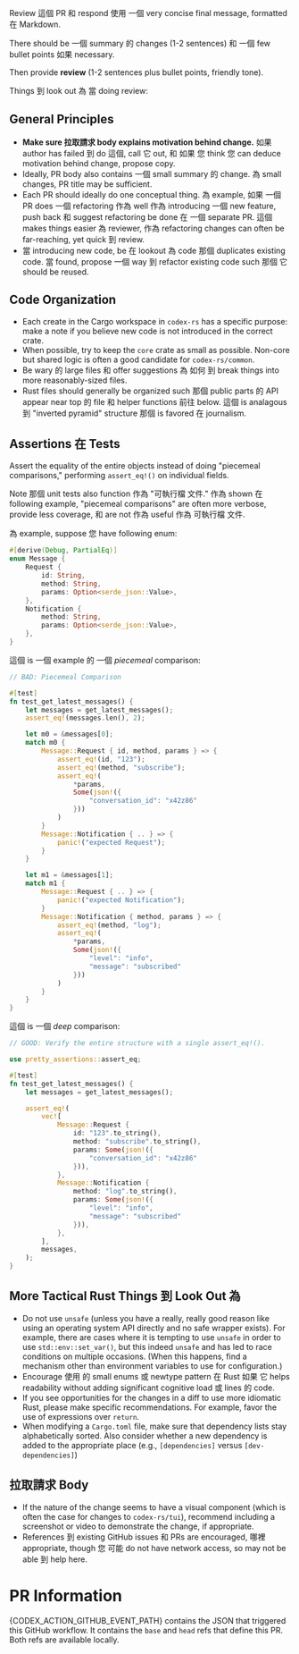Review 這個 PR 和 respond 使用 一個 very concise final message, formatted 在 Markdown.

There should be 一個 summary 的  changes (1-2 sentences) 和 一個 few bullet points 如果 necessary.

Then provide  **review** (1-2 sentences plus bullet points, friendly tone).

Things 到 look out 為 當 doing  review:

## General Principles

- **Make sure  拉取請求 body explains  motivation behind  change.** 如果  author has failed 到 do 這個, call 它 out, 和 如果 您 think 您 can deduce  motivation behind  change, propose copy.
- Ideally,  PR body also contains 一個 small summary 的  change. 為 small changes,  PR title may be sufficient.
- Each PR should ideally do one conceptual thing. 為 example, 如果 一個 PR does 一個 refactoring 作為 well 作為 introducing 一個 new feature, push back 和 suggest  refactoring be done 在 一個 separate PR. 這個 makes things easier 為  reviewer, 作為 refactoring changes can often be far-reaching, yet quick 到 review.
- 當 introducing new code, be 在  lookout 為 code 那個 duplicates existing code. 當 found, propose 一個 way 到 refactor  existing code such 那個 它 should be reused.

## Code Organization

- Each create in the Cargo workspace in `codex-rs` has a specific purpose: make a note if you believe new code is not introduced in the correct crate.
- When possible, try to keep the `core` crate as small as possible. Non-core but shared logic is often a good candidate for `codex-rs/common`.
- Be wary 的 large files 和 offer suggestions 為 如何 到 break things into more reasonably-sized files.
- Rust files should generally be organized such 那個  public parts 的  API appear near  top 的  file 和 helper functions 前往 below. 這個 is analagous 到  "inverted pyramid" structure 那個 is favored 在 journalism.

## Assertions 在 Tests

Assert the equality of the entire objects instead of doing "piecemeal comparisons," performing `assert_eq!()` on individual fields.

Note 那個 unit tests also function 作為 "可執行檔 文件." 作為 shown 在  following example, "piecemeal comparisons" are often more verbose, provide less coverage, 和 are not 作為 useful 作為 可執行檔 文件.

為 example, suppose 您 have  following enum:

```rust
#[derive(Debug, PartialEq)]
enum Message {
    Request {
        id: String,
        method: String,
        params: Option<serde_json::Value>,
    },
    Notification {
        method: String,
        params: Option<serde_json::Value>,
    },
}
```

這個 is 一個 example 的 一個 _piecemeal_ comparison:

```rust
// BAD: Piecemeal Comparison

#[test]
fn test_get_latest_messages() {
    let messages = get_latest_messages();
    assert_eq!(messages.len(), 2);

    let m0 = &messages[0];
    match m0 {
        Message::Request { id, method, params } => {
            assert_eq!(id, "123");
            assert_eq!(method, "subscribe");
            assert_eq!(
                *params,
                Some(json!({
                    "conversation_id": "x42z86"
                }))
            )
        }
        Message::Notification { .. } => {
            panic!("expected Request");
        }
    }

    let m1 = &messages[1];
    match m1 {
        Message::Request { .. } => {
            panic!("expected Notification");
        }
        Message::Notification { method, params } => {
            assert_eq!(method, "log");
            assert_eq!(
                *params,
                Some(json!({
                    "level": "info",
                    "message": "subscribed"
                }))
            )
        }
    }
}
```

這個 is 一個 _deep_ comparison:

```rust
// GOOD: Verify the entire structure with a single assert_eq!().

use pretty_assertions::assert_eq;

#[test]
fn test_get_latest_messages() {
    let messages = get_latest_messages();

    assert_eq!(
        vec![
            Message::Request {
                id: "123".to_string(),
                method: "subscribe".to_string(),
                params: Some(json!({
                    "conversation_id": "x42z86"
                })),
            },
            Message::Notification {
                method: "log".to_string(),
                params: Some(json!({
                    "level": "info",
                    "message": "subscribed"
                })),
            },
        ],
        messages,
    );
}
```

## More Tactical Rust Things 到 Look Out 為

- Do not use `unsafe` (unless you have a really, really good reason like using an operating system API directly and no safe wrapper exists). For example, there are cases where it is tempting to use `unsafe` in order to use `std::env::set_var()`, but this indeed `unsafe` and has led to race conditions on multiple occasions. (When this happens, find a mechanism other than environment variables to use for configuration.)
- Encourage  使用 的 small enums 或  newtype pattern 在 Rust 如果 它 helps readability without adding significant cognitive load 或 lines 的 code.
- If you see opportunities for the changes in a diff to use more idiomatic Rust, please make specific recommendations. For example, favor the use of expressions over `return`.
- When modifying a `Cargo.toml` file, make sure that dependency lists stay alphabetically sorted. Also consider whether a new dependency is added to the appropriate place (e.g., `[dependencies]` versus `[dev-dependencies]`)

## 拉取請求 Body

- If the nature of the change seems to have a visual component (which is often the case for changes to `codex-rs/tui`), recommend including a screenshot or video to demonstrate the change, if appropriate.
- References 到 existing GitHub issues 和 PRs are encouraged, 哪裡 appropriate, though 您 可能 do not have network access, so may not be able 到 help here.

# PR Information

{CODEX_ACTION_GITHUB_EVENT_PATH} contains the JSON that triggered this GitHub workflow. It contains the `base` and `head` refs that define this PR. Both refs are available locally.
